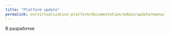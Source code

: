 ```yaml
---
title: "Platform update"
permalink: en/virtualization-platform/documentation/admin/update/manual-update-mode.html
---
```


В разработке
